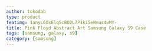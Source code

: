 ```yaml
---
author: tokodab
type: product
featimg: 1anyL6OxElqScBO2L7P1ki5eWmus4wMY-
title: Pink Floyd Abstract Art Samsung Galaxy S9 Case
tags: [samsung, galaxy, s9]
category: [samsung]
---
```

